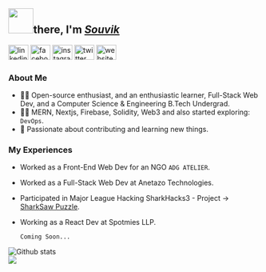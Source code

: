 ## <img src="https://i.pinimg.com/originals/57/5a/20/575a20918d349a354cc636a0d49b35a0.gif" height="50">there,  I'm [*Souvik*](https://github.com/souviknsl07)
[<img src='https://cdn.jsdelivr.net/npm/simple-icons@3.0.1/icons/linkedin.svg' alt='linkedin' height='30' width="40">](https://www.linkedin.com/in/souvik-nath-6b35691b0) 
[<img src='https://cdn.jsdelivr.net/npm/simple-icons@3.0.1/icons/facebook.svg' alt='facebook' height='30' width="40">](https://www.facebook.com/souvik.nath.12914) 
[<img src='https://cdn.jsdelivr.net/npm/simple-icons@3.0.1/icons/instagram.svg' alt='instagram' height='30' width="40">](https://www.instagram.com/iamsouviknath) 
[<img src='https://cdn.jsdelivr.net/npm/simple-icons@3.0.1/icons/twitter.svg' alt='twitter' height='30' width="40">](https://twitter.com/iamsouviknath) 
[<img src='https://cdn.jsdelivr.net/npm/simple-icons@3.0.1/icons/icloud.svg' alt='website' height='30' width="40">](https://souvik-nath.web.app)

### About Me

- 👨‍🎓 Open-source enthusiast, and an enthusiastic learner, Full-Stack Web Dev, and a Computer Science & Engineering B.Tech Undergrad.
- 👨‍💻 MERN, Nextjs, Firebase, Solidity, Web3 and also started exploring: `DevOps`.
- 🤝 Passionate about contributing and learning new things.
 

### My Experiences
- Worked as a Front-End Web Dev for an NGO `ADG ATELIER`.
- Worked as a Full-Stack Web Dev at Anetazo Technologies.
- Participated in Major League Hacking SharkHacks3 - Project -> [SharkSaw Puzzle](https://github.com/souviknsl07/SharkSaw-Puzzle).
- Working as a React Dev at Spotmies LLP.</br>
 
  `Coming Soon...`

![Github stats](https://github-readme-stats.vercel.app/api?username=souviknsl07)<br/>
![](https://komarev.com/ghpvc/?username=souviknsl07&label=Visitors&style=plastic)
